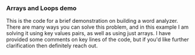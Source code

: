 ### Arrays and Loops demo

This is the code for a brief demonstration on building a word analyzer. There are many ways you can solve this problem, and in this example I am solving it using key values pairs, as well as using just arrays. I have provided some comments on key lines of the code, but if you'd like further clarification then definitely reach out.
